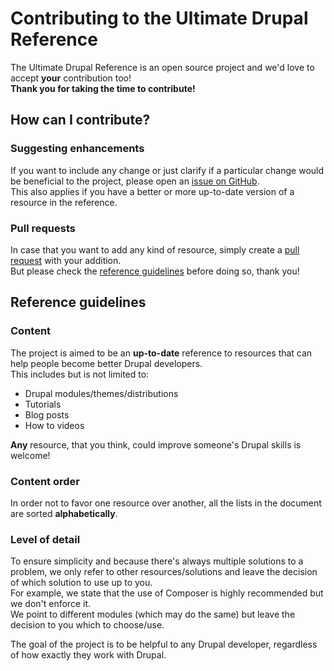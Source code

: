 # Contributing to the Ultimate Drupal Reference
The Ultimate Drupal Reference is an open source project and we'd love to accept **your** contribution too!  
**Thank you for taking the time to contribute!**

## How can I contribute?
### Suggesting enhancements
If you want to include any change or just clarify if a particular change would be beneficial to the project,
please open an [issue on GitHub](../../issues).  
This also applies if you have a better or more up-to-date version of a resource in the reference.

### Pull requests
In case that you want to add any kind of resource, simply create a [pull request](../../pulls) with your addition.  
But please check the [reference guidelines](#reference-guidelines) before doing so, thank you!

## Reference guidelines

### Content
The project is aimed to be an **up-to-date** reference to resources that can help people become better Drupal developers.  
This includes but is not limited to:
- Drupal modules/themes/distributions
- Tutorials
- Blog posts
- How to videos

**Any** resource, that you think, could improve someone's Drupal skills is welcome!

### Content order
In order not to favor one resource over another, all the lists in the document are sorted **alphabetically**.

### Level of detail 
To ensure simplicity and because there's always multiple solutions to a problem, we only refer to other resources/solutions
and leave the decision of which solution to use up to you.    
For example, we state that the use of Composer is highly recommended but we don't enforce it.  
We point to different modules (which may do the same) but leave the decision to you which to choose/use.

The goal of the project is to be helpful to any Drupal developer, regardless of how exactly they work with Drupal.
